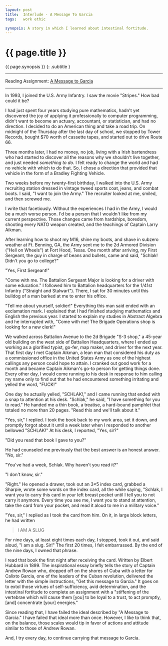 ```yaml
---
layout: post
title:  Interlude - A Message To Garcia
tags:   work ethic

synopsis: A story in which I learned about intestinal fortitude.
---
```


# {{ page.title }}

{{ page.synopsis }}
{: .subtitle }

-----

Reading Assignment:
[A Message to Garcia](http://gamacanada.com/newsletter/message_to_garcia.pdf)

-----

In 1993, I joined the U.S. Army Infantry. I saw the movie "Stripes." How bad
could it be?

I had just spent four years studying pure mathematics, hadn't yet discovered
the joy of applying it professionally to computer programming, didn't want to
become an actuary, accountant, or statistician, and had no direction. I
decided to do an American thing and take a road trip. On midnight of the Thursday
after the last day of school, we stopped by Tower Records, bought $70 worth of
cassette tapes, and started out to drive Route 66.

Three months later, I had no money, no job, living with a Irish bartendress
who had started to discover all the reasons why we shouldn't live together,
and just needed _something to do._ I felt ready to change the world and had no
vehicle with which to do that. So, I chose a direction that provided that
vehicle in the form of a Bradley Fighting Vehicle.

Two weeks before my twenty-first birthday, I walked into the U.S. Army
recruiting station dressed in vintage tweed sports coat, jeans, and combat
boots. I said, "I want to join the Army." The recruiter looked at me, smiled,
and then screwed me.

I write that facetiously. Without the experiences I had in the Army, I would
be a much worse person. I'd be a person that I wouldn't like from my current
perspective. Those changes came from hardships, boredom, shooting every NATO
weapon created, and the teachings of Captain Larry Aikman.

After learning how to shoot my M16, shine my boots, and shave in subzero
weather at Ft. Benning, GA, the Army sent me to the 2d Armored Division ("Hell
on Wheels") at Fort Hood, Texas. One month after arriving, my First Sergeant,
the guy in charge of beans and bullets, came and said, "Schlak! Didn't you go
to college?"

"Yes, First Sergeant!"

"Come with me. The Battalion Sergeant Major is looking for a driver with
some education." I followed him to Battalion headquarters for the 1/41st
Infantry ("Straight and Stalwart"). There, I sat for 30 minutes until this
bulldog of a man barked at me to enter his office.

"Tell me about yourself, soldier!" Everything this man said ended with an
exclamation mark. I explained that I had finished studying mathematics and
English the previous year. I started to explain my studies in Abstract
Algebra and he interrupted with, "Come with me! The Brigade Operations shop
is looking for a new clerk!"

We walked across Battalion Avenue to the 2d Brigade "S-3 shop," a 45-year old
building on the west side of Battalion Headquarters, where I ended up working
as a glorified typist, go-fer, map maker, and driver for the next year. That
first day I met Captain Aikman, a lean man that considered his duty as a
commissioned office in the United States Army as one of the highest callings
any person could hope to attain. I cranked out good work for a month and
became Captain Aikman's go-to person for getting things done. Every other day,
I would come running to his desk in response to him calling my name only to
find out that he had encountered something irritating and yelled the word,
"FUCK!"

One day he actually yelled, "SCHLAK!," and I came running that ended with a
snap to attention at his desk. "Schlak," he said, "I have something for you
to read." He handed me a thin book, a treatise, a hard-bound pamphlet that
totaled no more than 20 pages. "Read this and we'll talk about it." 

"Yes, sir," I replied. I took the book back to my work area, set it down, and
promptly forgot about it until a week later when I responded to another
bellowed "SCHLAK!" At his desk, I reported, "Yes, sir?"

"Did you read that book I gave to you?"

He had counseled me previously that the best answer is an honest answer. "No,
sir."

"You've had a week, Schlak. Why haven't you read it?"

"I don't know, sir."

"Right." He opened a drawer, took out an 3×5 index card, grabbed a Sharpie,
wrote some words on the index card, all the while saying, "Schlak, I want you
to carry this card in your left breast pocket until I tell you to not carry
it anymore. Every time you see me, I want you to stand at attention, take the
card from your pocket, and read it aloud to me in a military voice."

"Yes, sir," I replied as I took the card from him. On it, in large block
letters, he had written

> I AM A SLUG

For nine days, at least eight times each day, I stopped, took it out, and
said aloud, "I am a slug. Sir!" The first 20 times, I felt embarrassed. By the
end of the nine days, I owned that phrase.

I read that book the first night after receiving the card. Written by Elbert
Hubbard in 1899. The inspirational essay briefly tells the story of Captain
Andrew Rowan who, dropped off on the shores of Cuba with a letter for Calixto
Garcia, one of the leaders of the Cuban revolution, delivered the letter with
the simple instructions, "Get this message to Garcia." It goes on to extol
those virtues of self-sufficiency, avid determination, and the intestinal
fortitude to complete an assignment with a "stiffening of the vertebrae which
will cause them \[you\] to be loyal to a trust, to act promptly, \[and\]
concentrate \[your\] energies."

Since reading that, I have failed the ideal described by "A Message to
Garcia." I have failed that ideal more than once. However, I like to think
that, on the balance, those scales would tip in favor of actions and attitude
similar to those of Andrew Rowan.

And, I try every day, to continue carrying that message to Garcia.